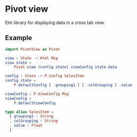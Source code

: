 # Pivot view

Elm library for displaying data in a cross tab view.

## Example

```elm
import PivotView as Pivot

view : State -> Html Msg
view state =
    Pivot.view (config state) viewConfig state.data

config : State -> P.Config SalesItem
config state =
    P.defaultConfig [ .grouping1 ] [ .colGrouping ] .value

viewConfig : P.ViewConfig Msg
viewConfig =
    P.defaultViewConfig

type alias SalesItem =
  { grouping1 : String
  , colGrouping : String
  , value : Float  
  }
  
```
